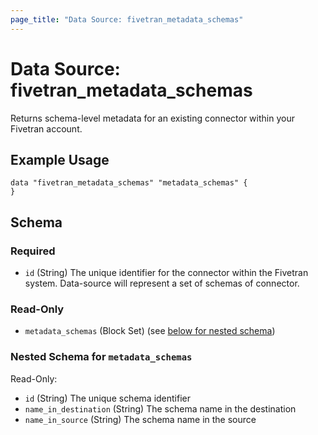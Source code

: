 ```yaml
---
page_title: "Data Source: fivetran_metadata_schemas"
---
```


# Data Source: fivetran_metadata_schemas

Returns schema-level metadata for an existing connector within your Fivetran account.

## Example Usage

```hcl
data "fivetran_metadata_schemas" "metadata_schemas" {
}
```

<!-- schema generated by tfplugindocs -->
## Schema

### Required

- `id` (String) The unique identifier for the connector within the Fivetran system. Data-source will represent a set of schemas of connector.

### Read-Only

- `metadata_schemas` (Block Set) (see [below for nested schema](#nestedblock--metadata_schemas))

<a id="nestedblock--metadata_schemas"></a>
### Nested Schema for `metadata_schemas`

Read-Only:

- `id` (String) The unique schema identifier
- `name_in_destination` (String) The schema name in the destination
- `name_in_source` (String) The schema name in the source